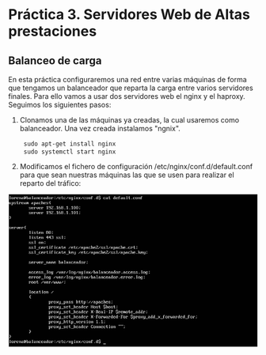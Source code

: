 <H1>Práctica 3. Servidores Web de Altas prestaciones</H1>
<H2>Balanceo de carga</H2>

En esta práctica configuraremos una red entre varias máquinas de forma que tengamos un balanceador que reparta la carga entre varios servidores finales. Para ello vamos a usar dos servidores web el nginx y el haproxy. Seguimos los siguientes pasos:

1. Clonamos una de las máquinas ya creadas, la cual usaremos como balanceador. Una vez creada instalamos "ngnix".

        sudo apt-get install nginx
        sudo systemctl start nginx

2. Modificamos el fichero de configuración /etc/nginx/conf.d/default.conf para que sean nuestras máquinas las que se usen para realizar el reparto del tráfico:

![img](https://github.com/lorcaspal/SWAP1819/blob/master/practica3/images/Captura1.PNG)


